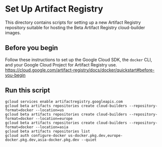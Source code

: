 # Set Up Artifact Registry

This directory contains scripts for setting up a new Artifact Registry repository suitable for hosting the Beta Artifact Registry cloud-builder images.

## Before you begin

Follow these instructions to set up the Google Cloud SDK, the `docker` CLI, and your Google Cloud Project for Artifact Registry use.
https://cloud.google.com/artifact-registry/docs/docker/quickstart#before-you-begin

## Run this script

```
gcloud services enable artifactregistry.googleapis.com
gcloud beta artifacts repositories create cloud-builders --repository-format=docker --location=us
gcloud beta artifacts repositories create cloud-builders --repository-format=docker --location=europe
gcloud beta artifacts repositories create cloud-builders --repository-format=docker --location=asia
gcloud beta artifacts repositories list
gcloud auth configure-docker us-docker.pkg.dev,europe-docker.pkg.dev,asia-docker.pkg.dev --quiet
```
